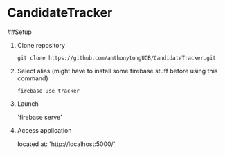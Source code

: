 # CandidateTracker

##Setup

1. Clone repository

    `git clone https://github.com/anthonytongUCB/CandidateTracker.git`

2. Select alias (might have to install some firebase stuff before using this command)

    `firebase use tracker`

3. Launch
   
    'firebase serve'

4. Access application

    located at: 'http://localhost:5000/'
